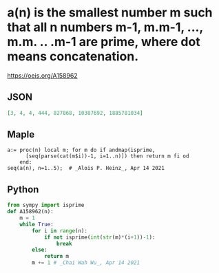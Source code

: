 # a\(n\) is the smallest number m such that all n numbers m\-1, m\.m\-1, \.\.\., m\.m\. \.\. \.m\-1 are prime, where dot means concatenation\.
https://oeis.org/A158962
## JSON
```JSON
[3, 4, 4, 444, 827868, 10387692, 1885781034]
```
## Maple
```Maple
a:= proc(n) local m; for m do if andmap(isprime,
      [seq(parse(cat(m$i))-1, i=1..n)]) then return m fi od
    end:
seq(a(n), n=1..5);  # _Alois P. Heinz_, Apr 14 2021
```
## Python
```Python
from sympy import isprime
def A158962(n):
    m = 1
    while True:
        for i in range(n):
            if not isprime(int(str(m)*(i+1))-1):
                break
        else:
            return m
        m += 1 # _Chai Wah Wu_, Apr 14 2021
```
